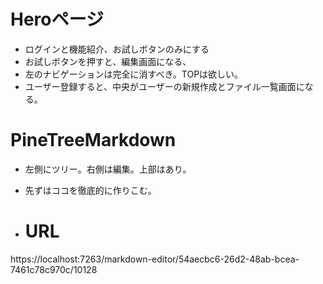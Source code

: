 # Heroページ
- ログインと機能紹介、お試しボタンのみにする
- お試しボタンを押すと、編集画面になる、
- 左のナビゲーションは完全に消すべき。TOPは欲しい。
- ユーザー登録すると、中央がユーザーの新規作成とファイル一覧画面になる。

# PineTreeMarkdown 
- 左側にツリー。右側は編集。上部はあり。
- 先ずはココを徹底的に作りこむ。

- # URL
https://localhost:7263/markdown-editor/54aecbc6-26d2-48ab-bcea-7461c78c970c/10128

